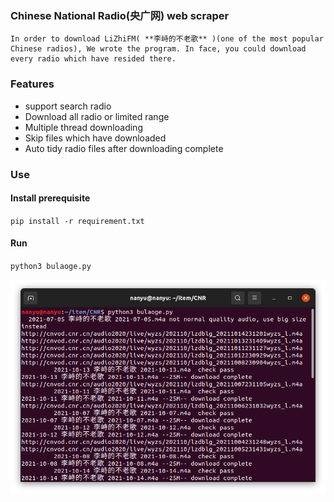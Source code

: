 ### Chinese National Radio(央广网) web scraper

	In order to download LiZhiFM( **李峙的不老歌** )(one of the most popular Chinese radios), We wrote the program. In face, you could download every radio which have resided there.

### Features

- support search radio 
- Download all radio or limited range
- Multiple thread downloading
- Skip files which have downloaded
- Auto tidy radio files after downloading complete

### Use
#### Install prerequisite

`pip install -r requirement.txt`
#### Run
`python3 bulaoge.py`



![image-20211015202534500](image-20211015202534500.png)





